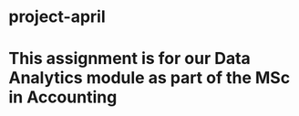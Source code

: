 # project-april
# This assignment is for our Data Analytics module as part of the MSc in Accounting
